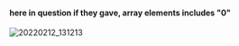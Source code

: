#### here in question if they gave, array elements includes "0"

![20220212_131213](https://user-images.githubusercontent.com/88735632/153702350-f2c74e2b-eaec-428a-a5c0-77d8d0972e1d.jpg)

